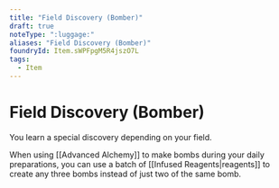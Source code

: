 ```yaml
---
title: "Field Discovery (Bomber)"
draft: true
noteType: ":luggage:"
aliases: "Field Discovery (Bomber)"
foundryId: Item.sWPFpgM5R4jszO7L
tags:
  - Item
---
```


# Field Discovery (Bomber)

You learn a special discovery depending on your field.

When using [[Advanced Alchemy]] to make bombs during your daily preparations, you can use a batch of [[Infused Reagents|reagents]] to create any three bombs instead of just two of the same bomb.
